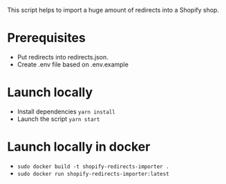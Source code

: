 This script helps to import a huge amount of redirects into a Shopify shop.

# Prerequisites

* Put redirects into redirects.json.
* Create .env file based on .env.example

# Launch locally
* Install dependencies ```yarn install```
* Launch the script ```yarn start ```

# Launch locally in docker
* ```sudo docker build -t shopify-redirects-importer .```
* ```sudo docker run shopify-redirects-importer:latest```
